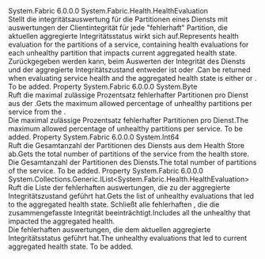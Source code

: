<Type Name="PartitionsHealthEvaluation" FullName="System.Fabric.Health.PartitionsHealthEvaluation">
  <TypeSignature Language="C#" Value="public sealed class PartitionsHealthEvaluation : System.Fabric.Health.HealthEvaluation" />
  <TypeSignature Language="ILAsm" Value=".class public auto ansi sealed beforefieldinit PartitionsHealthEvaluation extends System.Fabric.Health.HealthEvaluation" />
  <TypeSignature Language="DocId" Value="T:System.Fabric.Health.PartitionsHealthEvaluation" />
  <TypeSignature Language="VB.NET" Value="Public NotInheritable Class PartitionsHealthEvaluation&#xA;Inherits HealthEvaluation" />
  <TypeSignature Language="F#" Value="type PartitionsHealthEvaluation = class&#xA;    inherit HealthEvaluation" />
  <AssemblyInfo>
    <AssemblyName>System.Fabric</AssemblyName>
    <AssemblyVersion>6.0.0.0</AssemblyVersion>
  </AssemblyInfo>
  <Base>
    <BaseTypeName>System.Fabric.Health.HealthEvaluation</BaseTypeName>
  </Base>
  <Interfaces />
  <Docs>
    <summary>
      <para><span data-ttu-id="86aa1-101">Stellt die integritätsauswertung für die Partitionen eines Diensts mit auswertungen der Clientintegrität für jede "fehlerhaft" Partition, die aktuellen aggregierte Integritätsstatus wirkt sich auf.</span><span class="sxs-lookup"><span data-stu-id="86aa1-101">Represents health evaluation for the partitions of a service, containing health evaluations for each unhealthy partition that impacts current aggregated health state.</span></span> <span data-ttu-id="86aa1-102">Zurückgegeben werden kann, beim Auswerten der Integrität des Diensts und der aggregierte Integritätszustand entweder ist <see cref="F:System.Fabric.Health.HealthState.Error" /> oder <see cref="F:System.Fabric.Health.HealthState.Warning" />.</span><span class="sxs-lookup"><span data-stu-id="86aa1-102">Can be returned when evaluating service health and the aggregated health state is either <see cref="F:System.Fabric.Health.HealthState.Error" /> or <see cref="F:System.Fabric.Health.HealthState.Warning" />.</span></span></para>
    </summary>
    <remarks>To be added.</remarks>
  </Docs>
  <Members>
    <Member MemberName="MaxPercentUnhealthyPartitionsPerService">
      <MemberSignature Language="C#" Value="public byte MaxPercentUnhealthyPartitionsPerService { get; }" />
      <MemberSignature Language="ILAsm" Value=".property instance unsigned int8 MaxPercentUnhealthyPartitionsPerService" />
      <MemberSignature Language="DocId" Value="P:System.Fabric.Health.PartitionsHealthEvaluation.MaxPercentUnhealthyPartitionsPerService" />
      <MemberSignature Language="VB.NET" Value="Public ReadOnly Property MaxPercentUnhealthyPartitionsPerService As Byte" />
      <MemberSignature Language="F#" Value="member this.MaxPercentUnhealthyPartitionsPerService : byte" Usage="System.Fabric.Health.PartitionsHealthEvaluation.MaxPercentUnhealthyPartitionsPerService" />
      <MemberType>Property</MemberType>
      <AssemblyInfo>
        <AssemblyName>System.Fabric</AssemblyName>
        <AssemblyVersion>6.0.0.0</AssemblyVersion>
      </AssemblyInfo>
      <ReturnValue>
        <ReturnType>System.Byte</ReturnType>
      </ReturnValue>
      <Docs>
        <summary>
          <para><span data-ttu-id="86aa1-103">Ruft die maximal zulässige Prozentsatz fehlerhafter Partitionen pro Dienst aus der <see cref="T:System.Fabric.Health.ServiceTypeHealthPolicy" />.</span><span class="sxs-lookup"><span data-stu-id="86aa1-103">Gets the maximum allowed percentage of unhealthy partitions per service from the <see cref="T:System.Fabric.Health.ServiceTypeHealthPolicy" />.</span></span></para>
        </summary>
        <value>
          <para><span data-ttu-id="86aa1-104">Die maximal zulässige Prozentsatz fehlerhafter Partitionen pro Dienst.</span><span class="sxs-lookup"><span data-stu-id="86aa1-104">The maximum allowed percentage of unhealthy partitions per service.</span></span></para>
        </value>
        <remarks>To be added.</remarks>
      </Docs>
    </Member>
    <Member MemberName="TotalCount">
      <MemberSignature Language="C#" Value="public long TotalCount { get; }" />
      <MemberSignature Language="ILAsm" Value=".property instance int64 TotalCount" />
      <MemberSignature Language="DocId" Value="P:System.Fabric.Health.PartitionsHealthEvaluation.TotalCount" />
      <MemberSignature Language="VB.NET" Value="Public ReadOnly Property TotalCount As Long" />
      <MemberSignature Language="F#" Value="member this.TotalCount : int64" Usage="System.Fabric.Health.PartitionsHealthEvaluation.TotalCount" />
      <MemberType>Property</MemberType>
      <AssemblyInfo>
        <AssemblyName>System.Fabric</AssemblyName>
        <AssemblyVersion>6.0.0.0</AssemblyVersion>
      </AssemblyInfo>
      <ReturnValue>
        <ReturnType>System.Int64</ReturnType>
      </ReturnValue>
      <Docs>
        <summary>
          <para><span data-ttu-id="86aa1-105">Ruft die Gesamtanzahl der Partitionen des Diensts aus dem Health Store ab.</span><span class="sxs-lookup"><span data-stu-id="86aa1-105">Gets the total number of partitions of the service from the health store.</span></span></para>
        </summary>
        <value>
          <para><span data-ttu-id="86aa1-106">Die Gesamtanzahl der Partitionen des Diensts.</span><span class="sxs-lookup"><span data-stu-id="86aa1-106">The total number of partitions of the service.</span></span></para>
        </value>
        <remarks>To be added.</remarks>
      </Docs>
    </Member>
    <Member MemberName="UnhealthyEvaluations">
      <MemberSignature Language="C#" Value="public System.Collections.Generic.IList&lt;System.Fabric.Health.HealthEvaluation&gt; UnhealthyEvaluations { get; }" />
      <MemberSignature Language="ILAsm" Value=".property instance class System.Collections.Generic.IList`1&lt;class System.Fabric.Health.HealthEvaluation&gt; UnhealthyEvaluations" />
      <MemberSignature Language="DocId" Value="P:System.Fabric.Health.PartitionsHealthEvaluation.UnhealthyEvaluations" />
      <MemberSignature Language="VB.NET" Value="Public ReadOnly Property UnhealthyEvaluations As IList(Of HealthEvaluation)" />
      <MemberSignature Language="F#" Value="member this.UnhealthyEvaluations : System.Collections.Generic.IList&lt;System.Fabric.Health.HealthEvaluation&gt;" Usage="System.Fabric.Health.PartitionsHealthEvaluation.UnhealthyEvaluations" />
      <MemberType>Property</MemberType>
      <AssemblyInfo>
        <AssemblyName>System.Fabric</AssemblyName>
        <AssemblyVersion>6.0.0.0</AssemblyVersion>
      </AssemblyInfo>
      <ReturnValue>
        <ReturnType>System.Collections.Generic.IList&lt;System.Fabric.Health.HealthEvaluation&gt;</ReturnType>
      </ReturnValue>
      <Docs>
        <summary>
          <para><span data-ttu-id="86aa1-107">Ruft die Liste der fehlerhaften auswertungen, die zu der aggregierte Integritätszustand geführt hat.</span><span class="sxs-lookup"><span data-stu-id="86aa1-107">Gets the list of unhealthy evaluations that led to the aggregated health state.</span></span> <span data-ttu-id="86aa1-108">Schließt alle fehlerhaften <see cref="T:System.Fabric.Health.PartitionHealthEvaluation" /> , die die zusammengefasste Integrität beeinträchtigt.</span><span class="sxs-lookup"><span data-stu-id="86aa1-108">Includes all the unhealthy <see cref="T:System.Fabric.Health.PartitionHealthEvaluation" /> that impacted the aggregated health.</span></span></para>
        </summary>
        <value>
          <para><span data-ttu-id="86aa1-109">Die fehlerhaften auswertungen, die dem aktuellen aggregierte Integritätsstatus geführt hat.</span><span class="sxs-lookup"><span data-stu-id="86aa1-109">The unhealthy evaluations that led to current aggregated health state.</span></span></para>
        </value>
        <remarks>To be added.</remarks>
      </Docs>
    </Member>
  </Members>
</Type>